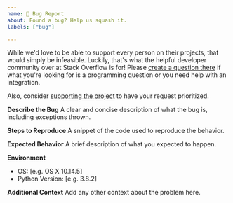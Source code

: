 ```yaml
---
name: 🐛 Bug Report
about: Found a bug? Help us squash it.
labels: ["bug"]

---
```


While we'd love to be able to support every person on their projects, that would simply be infeasible. Luckily, that's what the helpful developer community over at Stack Overflow is for! Please [create a question there](https://stackoverflow.com/questions/ask?tags=python) if what you're looking for is a programming question or you need help with an integration.

Also, consider [supporting the project](https://github.com/sponsors/alexdlaird) to have your request prioritized.

**Describe the Bug**
A clear and concise description of what the bug is, including exceptions thrown.

**Steps to Reproduce**
A snippet of the code used to reproduce the behavior.

**Expected Behavior**
A brief description of what you expected to happen.

**Environment**
- OS: [e.g. OS X 10.14.5]
- Python Version: [e.g. 3.8.2]

**Additional Context**
Add any other context about the problem here.
